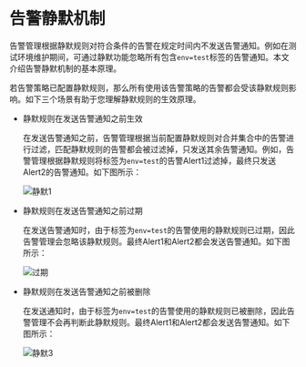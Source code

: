 # 告警静默机制

告警管理根据静默规则对符合条件的告警在规定时间内不发送告警通知。例如在测试环境维护期间，可通过静默功能忽略所有包含`env=test`标签的告警通知。本文介绍告警静默机制的基本原理。

若告警策略已配置静默规则，那么所有使用该告警策略的告警都会受该静默规则影响。如下三个场景有助于您理解静默规则的生效原理。

-   静默规则在发送告警通知之前生效

    在发送告警通知之前，告警管理根据当前配置静默规则对合并集合中的告警进行过滤，匹配静默规则的告警都会被过滤掉，只发送其余告警通知。例如，告警管理根据静默规则将标签为`env=test`的告警Alert1过滤掉，最终只发送Alert2的告警通知。如下图所示：

    ![静默1](https://static-aliyun-doc.oss-accelerate.aliyuncs.com/assets/img/zh-CN/9972576161/p255477.png)

-   静默规则在发送告警通知之前过期

    在发送告警通知时，由于标签为`env=test`的告警使用的静默规则已过期，因此告警管理会忽略该静默规则。最终Alert1和Alert2都会发送告警通知。如下图所示：

    ![过期](https://static-aliyun-doc.oss-accelerate.aliyuncs.com/assets/img/zh-CN/9972576161/p255482.png)

-   静默规则在发送告警通知之前被删除

    在发送通知时，由于标签为`env=test`的告警使用的静默规则已被删除，因此告警管理不会再判断此静默规则。最终Alert1和Alert2都会发送告警通知。如下图所示：

    ![静默3](https://static-aliyun-doc.oss-accelerate.aliyuncs.com/assets/img/zh-CN/0082576161/p255483.png)


